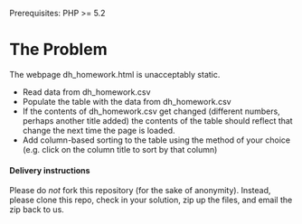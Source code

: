 Prerequisites:
PHP >= 5.2

The Problem
===========

The webpage dh_homework.html is unacceptably static. 
- Read data from dh_homework.csv
- Populate the table with the data from dh_homework.csv
- If the contents of dh_homework.csv get changed (different numbers, perhaps another title added) the contents of the table should reflect that change the next time the page is loaded.
- Add column-based sorting to the table using the method of your choice (e.g. click on the column title to sort by that column)

#### Delivery instructions
Please do *not* fork this repository (for the sake of anonymity).  Instead, please clone this repo, check in your solution, zip up the files, and email the zip back to us.
